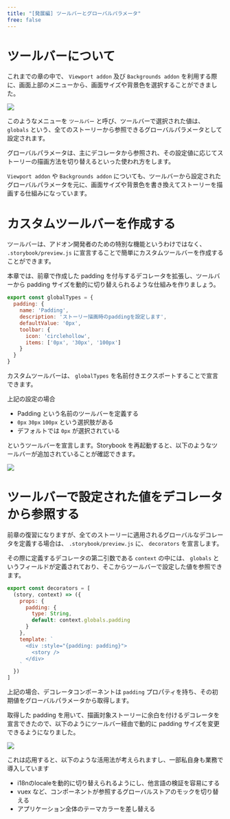 ```yaml
---
title: "[発展編] ツールバーとグローバルパラメータ"
free: false
---
```


# ツールバーについて

これまでの章の中で、 `Viewport addon` 及び `Backgrounds addon` を利用する際に、画面上部のメニューから、画面サイズや背景色を選択することができました。

![](https://storage.googleapis.com/zenn-user-upload/mjmgw4h49wpq2orbp77u4yepwa8z)

このようなメニューを `ツールバー` と呼び、ツールバーで選択された値は、 `globals` という、全てのストーリーから参照できるグローバルパラメータとして設定されます。

グローバルパラメータは、主にデコレータから参照され、その設定値に応じてストーリーの描画方法を切り替えるといった使われ方をします。

`Viewport addon` や `Backgrounds addon` についても、ツールバーから設定されたグローバルパラメータを元に、画面サイズや背景色を書き換えてストーリーを描画する仕組みになっています。

# カスタムツールバーを作成する

ツールバーは、アドオン開発者のための特別な機能というわけではなく、 `.storybook/preview.js` に宣言することで簡単にカスタムツールバーを作成することができます。

本章では、前章で作成した padding を付与するデコレータを拡張し、ツールバーから padding サイズを動的に切り替えられるような仕組みを作りましょう。

```js:.storybook/preview.js
export const globalTypes = {
  padding: {
    name: 'Padding',
    description: 'ストーリー描画時のpaddingを設定します',
    defaultValue: '0px',
    toolbar: {
      icon: 'circlehollow',
      items: ['0px', '30px', '100px']
    }
  }
}
```

カスタムツールバーは、 `globalTypes` を名前付きエクスポートすることで宣言できます。

上記の設定の場合

- Padding という名前のツールバーを定義する
- `0px` `30px` `100px` という選択肢がある
- デフォルトでは `0px` が選択されている

というツールバーを宣言します。Storybook を再起動すると、以下のようなツールバーが追加されていることが確認できます。

![](https://storage.googleapis.com/zenn-user-upload/5snt3f6uc8b8j2x32g5oqvh1jvg9)

# ツールバーで設定された値をデコレータから参照する

前章の復習になりますが、全てのストーリーに適用されるグローバルなデコレータを定義する場合は、 `.storybook/preview.js` に、 `decorators` を宣言します。

その際に定義するデコレータの第二引数である `context` の中には、 `globals` というフィールドが定義されており、そこからツールバーで設定した値を参照できます。

```js:.storybook/preview.js
export const decorators = [
  (story, context) => ({
    props: {
      padding: {
        type: String,
        default: context.globals.padding
      }
    },
    template: `
      <div :style="{padding: padding}">
        <story />
      </div>
    `
  })
]
```

上記の場合、デコレータコンポーネントは `padding` プロパティを持ち、その初期値をグローバルパラメータから取得します。

取得した padding を用いて、描画対象ストーリーに余白を付けるデコレータを宣言できたので、以下のようにツールバー経由で動的に padding サイズを変更できるようになりました。

![](https://storage.googleapis.com/zenn-user-upload/qal4jtp88yjt8ytd02m1ff0cs9dj)

これは応用すると、以下のような活用法が考えられますし、一部私自身も業務で導入しています

- i18nのlocaleを動的に切り替えられるようにし、他言語の検証を容易にする
- vuex など、コンポーネントが参照するグローバルストアのモックを切り替える
- アプリケーション全体のテーマカラーを差し替える